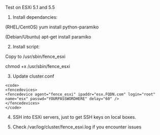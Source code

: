 Test on ESXi 5.1 and 5.5

 1. Install dependancies:

(RHEL/CentOS)
yum install python-paramiko

(Debian/Ubuntu)
apt-get install paramiko

 2. Install script:

Copy to /usr/sbin/fence_esxi 

chmod +x /usr/sbin/fence_esxi 

 3. Update cluster.conf

```
<code>
<fencedevices>
<fencedevice agent="fence_esxi" ipaddr="esx.FQDN.com" login="root" name="esx" passwd="YOURPASSWORDHERE" delay="60" />
</fencedevices>
</code>
```

 4. SSH into ESXi servers, just to get SSH keys on local boxes. 

 5. Check /var/log/cluster/fence_esxi.log if you encounter issues
